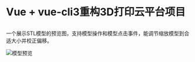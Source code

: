 # Vue + vue-cli3重构3D打印云平台项目

## 
一个展示STL模型的预览图，支持模型操作和模型点击事件，能调节缩放模型到合适大小并校正偏移。

![模型预览](./src/assets/module.gif "模型预览")
